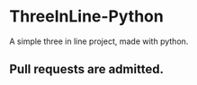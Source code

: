 # ThreeInLine-Python
A simple three in line project, made with python.
## Pull requests are admitted.
